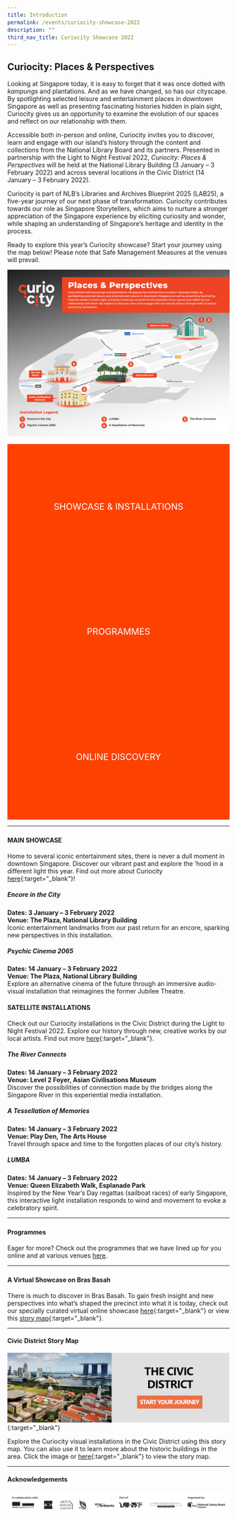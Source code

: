 ```yaml
---
title: Introduction
permalink: /events/curiocity-showcase-2022
description: ""
third_nav_title: Curiocity Showcase 2022
---
```

<style type="text/css">
	/* Click Box */
.clickbox { display: block; position: relative; width: 100%; padding-bottom: 56.25%; background-color: transparent; }
.clickbox span { padding: .5rem; }
.clickbox a { position: absolute; display: flex; width: 100%; height: 100%; align-items: center; justify-content: center; font-size: 1.25rem; text-align: center; text-decoration: none; text-transform: uppercase; }
.clickbox a:focus,
.clickbox a:hover { text-decoration: none; }

/* Orange */
.clickbox.is-orange { background-color: #FD4101; color: #FFFFFF; }
.clickbox.is-orange a { color: #FFFFFF; }
.clickbox.is-orange a:focus,
.clickbox.is-orange a:hover { background-color: #F3B69E; color: #000000; }	
</style>

## **Curiocity: Places & Perspectives**
Looking at Singapore today, it is easy to forget that it was once dotted with *kampungs* and plantations. And as we have changed, so has our cityscape. By spotlighting selected leisure and entertainment places in downtown Singapore as well as presenting fascinating histories hidden in plain sight, Curiocity gives us an opportunity to examine the evolution of our spaces and reflect on our relationship with them.

Accessible both in-person and online, Curiocity invites you to discover, learn and engage with our island’s history through the content and collections from the National Library Board and its partners. Presented in partnership with the Light to Night Festival 2022, *Curiocity: Places & Perspectives* will be held at the National Library Building (3 January – 3 February 2022) and across several locations in the Civic District (14 January – 3 February 2022).

Curiocity is part of NLB’s Libraries and Archives Blueprint 2025 (LAB25), a five-year journey of our next phase of transformation. Curiocity contributes towards our role as Singapore Storytellers, which aims to nurture a stronger appreciation of the Singapore experience by eliciting curiosity and wonder, while shaping an understanding of Singapore’s heritage and identity in the process.

Ready to explore this year’s Curiocity showcase? Start your journey using the map below! Please note that Safe Management Measures at the venues will prevail.

![Alt text for image on Isomer site](/images/curiocityshowcasemap2022jan.jpg)

<div class="row is-multiline">
  <div class="col is-one-half">
    <div class="clickbox is-orange">
      <a href="#showcase">
        <span>Showcase & Installations</span>
      </a>
    </div>
  </div>
  <div class="col is-one-half">
    <div class="clickbox is-orange">
      <a href="#programmes">
        <span>Programmes</span>
      </a>
    </div>
  </div>
	<div class="col is-one-half">
    <div class="clickbox is-orange">
      <a href="#onlinecontent">
        <span>Online Discovery</span>
      </a>
    </div>
  </div>
  </div>

___
<h5 class="margin--bottom--lg" id="showcase"></h5>

#### **MAIN SHOWCASE**
Home to several iconic entertainment sites, there is never a dull moment in downtown Singapore. Discover our vibrant past and explore the ’hood in a different light this year. Find out more about Curiocity [here](/events/curiocity-showcase-2022/main){:target="_blank"}!

##### **Encore in the City**
**Dates: 3 January – 3 February 2022
<br>Venue: The Plaza, National Library Building**
<br>Iconic entertainment landmarks from our past return for an encore, sparking new perspectives in this installation.
<br>
##### **Psychic Cinema 2065**
**Dates: 14 January – 3 February 2022
<br>Venue: The Plaza, National Library Building**
<br>Explore an alternative cinema of the future through an immersive audio-visual installation that reimagines the former Jubilee Theatre.

#### **SATELLITE INSTALLATIONS**
Check out our Curiocity installations in the Civic District during the Light to Night Festival 2022. Explore our history through new, creative works by our local artists. Find out more [here](/events/curiocity-showcase-2022/satellite){:target="_blank"}.

##### **The River Connects**
**Dates: 14 January – 3 February 2022
<br>Venue: Level 2 Foyer, Asian Civilisations Museum**
<br>Discover the possibilities of connection made by the bridges along the Singapore River in this experiential media installation.
<br>
##### **A Tessellation of Memories**
**Dates: 14 January – 3 February 2022
<br>Venue: Play Den, The Arts House**
<br>Travel through space and time to the forgotten places of our city’s history.
<br>
##### **LUMBA**
**Dates: 14 January – 3 February 2022
<br>Venue: Queen Elizabeth Walk, Esplanade Park**
<br>Inspired by the New Year’s Day regattas (sailboat races) of early Singapore, this interactive light installation responds to wind and movement to evoke a celebratory spirit.

________
<h5 class="margin--bottom--lg" id="programmes"></h5>

#### **Programmes**
Eager for more? Check out the programmes that we have lined up for you online and at various venues [here](/events/curiocity-showcase-2022/programmes).

________
<h5 class="margin--bottom--lg" id="onlinecontent"></h5>

#### **A Virtual Showcase on Bras Basah**

There is much to discover in Bras Basah. To gain fresh insight and new perspectives into what’s shaped the precinct into what it is today, check out our specially curated virtual online showcase [here](/singapore-visualised/virtual-showcase/bb-intro){:target="_blank"} or view this [story map](https://uploads.knightlab.com/storymapjs/04f5c05311b7e48aadefd0cdd269c308/bras-basah-the-complete-story-map/index.html){:target="_blank"}.


________

#### **Civic District Story Map**

[![Alt text for image on Isomer site](/images/storymap-image-civic-district.png)](https://nlb.geoicon.com/spatialdiscovery/storymaps/the-civic-district-with-sliders-and-oh/index.html){:target="_blank"}

Explore the Curiocity visual installations in the Civic District using this story map. You can also use it to learn more about the historic buildings in the area. Click the image or [here](https://nlb.geoicon.com/spatialdiscovery/storymaps/the-civic-district-with-sliders-and-oh/index.html){:target="_blank"} to view the story map.

________

#### **Acknowledgements**

![Alt text for image on Isomer site](/images/CuriocityShowcasePPLogos.jpg)